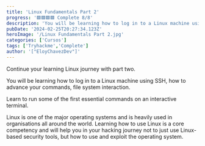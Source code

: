 ```yaml
---
title: 'Linux Fundamentals Part 2'
progress: '🟩🟩🟩🟩 Complete 8/8'
description: 'You will be learning how to log in to a Linux machine using SSH, how to advance your commands, file system interaction.'
pubDate: '2024-02-25T20:27:34.123Z'
heroImage: '/Linux Fundamentals Part 2.jpg'
categories: ['Cursos']
tags: ['Tryhackme','Complete']
author: '["EloyChavezDev"]'
---
```

Continue your learning Linux journey with part two. 

You will be learning how to log in to a Linux machine using SSH, how to advance your commands, file system interaction.

Learn to run some of the first essential commands on an interactive terminal.

Linux is one of the major operating systems and is heavily used in organisations all around the world. Learning how to use Linux is a core competency and will help you in your hacking journey not to just use Linux-based security tools, but how to use and exploit the operating system. 
